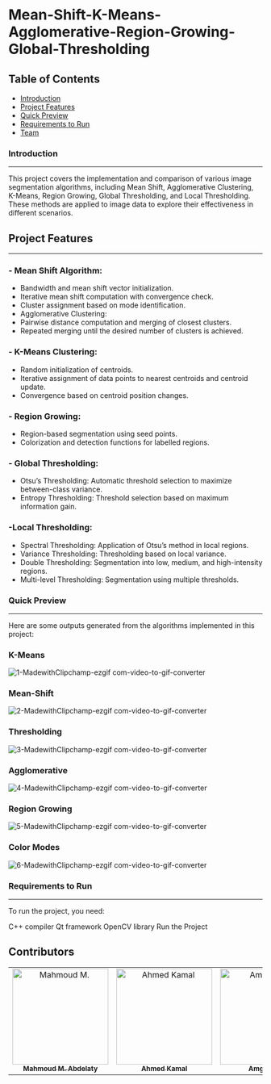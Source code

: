 # Mean-Shift-K-Means-Agglomerative-Region-Growing-Global-Thresholding
## Table of Contents
- [Introduction](#introduction)
- [Project Features](#project-features)
- [Quick Preview](#quick-preview)
- [Requirements to Run](#requirements-to-run)
- [Team](#team)

### Introduction
------------------------------------------
This project covers the implementation and comparison of various image segmentation algorithms, including Mean Shift, Agglomerative Clustering, K-Means, Region Growing, Global Thresholding, and Local Thresholding. These methods are applied to image data to explore their effectiveness in different scenarios.

## Project Features
------------------------------------------
### - Mean Shift Algorithm:
- Bandwidth and mean shift vector initialization.
- Iterative mean shift computation with convergence check.
- Cluster assignment based on mode identification.
- Agglomerative Clustering:
- Pairwise distance computation and merging of closest clusters.
- Repeated merging until the desired number of clusters is achieved.


### - K-Means Clustering:
- Random initialization of centroids.
- Iterative assignment of data points to nearest centroids and centroid update.
- Convergence based on centroid position changes.


### - Region Growing:
- Region-based segmentation using seed points.
- Colorization and detection functions for labelled regions.


### - Global Thresholding:
- Otsu’s Thresholding: Automatic threshold selection to maximize between-class variance.
- Entropy Thresholding: Threshold selection based on maximum information gain.

### -Local Thresholding:
- Spectral Thresholding: Application of Otsu’s method in local regions.
- Variance Thresholding: Thresholding based on local variance.
- Double Thresholding: Segmentation into low, medium, and high-intensity regions.
- Multi-level Thresholding: Segmentation using multiple thresholds.

### Quick Preview
------------------------------------------
Here are some outputs generated from the algorithms implemented in this project:

### K-Means
![1-MadewithClipchamp-ezgif com-video-to-gif-converter](https://github.com/user-attachments/assets/825ec4fb-efbb-44e9-bafd-8f4ea58e1f5c)

### Mean-Shift
![2-MadewithClipchamp-ezgif com-video-to-gif-converter](https://github.com/user-attachments/assets/e6b0f67e-4073-49be-882b-b164c13410d2)

### Thresholding
![3-MadewithClipchamp-ezgif com-video-to-gif-converter](https://github.com/user-attachments/assets/389d34ee-baa6-40f7-8528-0229d078eab9)

### Agglomerative
![4-MadewithClipchamp-ezgif com-video-to-gif-converter](https://github.com/user-attachments/assets/8e8220b0-9248-4dcd-bcf3-d8314ce3b493)

### Region Growing
![5-MadewithClipchamp-ezgif com-video-to-gif-converter](https://github.com/user-attachments/assets/ec0e1c23-2dde-4752-b307-aa1d4eb06bf9)

### Color Modes
![6-MadewithClipchamp-ezgif com-video-to-gif-converter](https://github.com/user-attachments/assets/2d6a7879-6842-447e-afd8-91a3cf59aea3)

### Requirements to Run
------------------------------------------

To run the project, you need:

C++ compiler
Qt framework
OpenCV library
Run the Project

## Contributors <a name="Contributors"></a>

<table>
  <tr>
    <td align="center">
      <a href="https://github.com/Mahmoudm007" target="_black">
      <img src="https://avatars.githubusercontent.com/u/101353088?v=4" width="190px;" alt="Mahmoud M."/>
      <br />
      <sub><b>Mahmoud M. Abdelaty</b></sub></a>
    </td>
    <td align="center">
      <a href="https://github.com/AhmedKamalMohammedElSayed" target="_black">
      <img src="https://avatars.githubusercontent.com/u/96977876?v=4" width="190px;" alt="Ahmed Kamal"/>
      <br />
      <sub><b>Ahmed Kamal</b></sub></a>
    </td>
    <td align="center">
      <a href="https://github.com/amg-eng" target="_black">
      <img src="https://avatars.githubusercontent.com/u/101107538?v=4" width="190px;" alt="Amgad Atef"/>
      <br />
      <sub><b>Amgad Atef</b></sub></a>
    </td>
    <td align="center">
      <a href="https://github.com/MahmoudMagdy404" target="_black">
      <img src="https://avatars.githubusercontent.com/u/83336074?v=4" width="190px;" alt="Amgad Atef"/>
      <br />
      <sub><b>Mahmoud Magdy</b></sub></a>
    </td>
    <td align="center">
      <a href="https://github.com/mohandemadx" target="_black">
      <img src="https://avatars.githubusercontent.com/u/102548631?v=4" width="190px;" alt="Amgad Atef"/>
      <br />
      <sub><b>Mahmoud Magdy</b></sub></a>
    </td>
  </tr>
</table>
